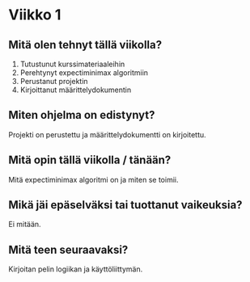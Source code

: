 
# Viikko 1

## Mitä olen tehnyt tällä viikolla?

1. Tutustunut kurssimateriaaleihin
1. Perehtynyt expectiminimax algoritmiin
1. Perustanut projektin
1. Kirjoittanut määrittelydokumentin

## Miten ohjelma on edistynyt?

Projekti on perustettu ja määrittelydokumentti on kirjoitettu.

## Mitä opin tällä viikolla / tänään?

Mitä expectiminimax algoritmi on ja miten se toimii.

## Mikä jäi epäselväksi tai tuottanut vaikeuksia?

Ei mitään.

## Mitä teen seuraavaksi?

Kirjoitan pelin logiikan ja käyttöliittymän.
